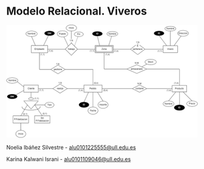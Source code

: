 # Modelo Relacional. Viveros

![Entidad Relacion](https://github.com/kk-2503/postgresql-relationalDB-Viveros/blob/master/pr3.drawio.png)

Noelia Ibáñez Silvestre - alu0101225555@ull.edu.es

Karina Kalwani Israni - alu0101109046@ull.edu.es
